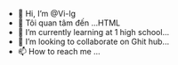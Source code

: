- 👋 Hi, I’m @Vi-lg
- 👀 Tôi quan tâm đến ...HTML
- 🌱 I’m currently learning at 1 high school...
- 💞️ I’m looking to collaborate on Ghit hub...
- 📫 How to reach me ...

<!---
Vi-lg/Vi-lg is a ✨ special ✨ repository because its `README.md` (this file) appears on your GitHub profile.
You can click the Preview link to take a look at your changes.
--->
